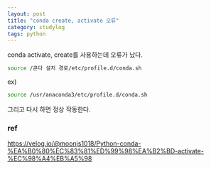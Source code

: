 ```yaml
---
layout: post
title: "conda create, activate 오류"
category: studylog
tags: python
---
```



conda activate, create를 사용하는데 오류가 났다.

```bash
source /콘다 설치 경로/etc/profile.d/conda.sh
```

ex)

```bash
source /usr/anaconda3/etc/profile.d/conda.sh
```

그리고 다시 하면 정상 작동한다.

### ref
https://velog.io/@moonjs1018/Python-conda-%EA%B0%80%EC%83%81%ED%99%98%EA%B2%BD-activate-%EC%98%A4%EB%A5%98

